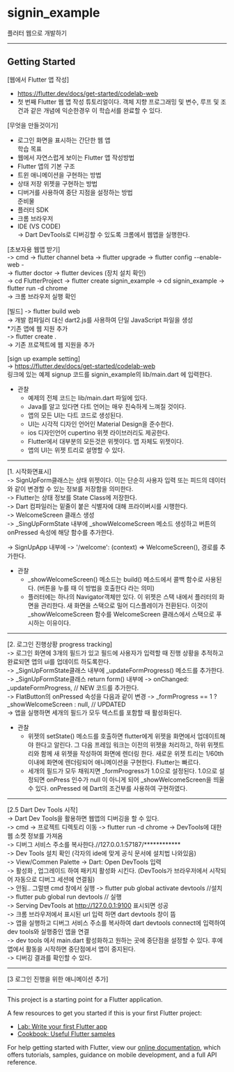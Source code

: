 # signin_example
플러터 웹으로 개발하기
* * *
## Getting Started
[웹에서 Flutter 앱 작성]   
- https://flutter.dev/docs/get-started/codelab-web    
- 첫 번째 Flutter 웹 앱 작성 튜토리얼이다. 객체 지향 프로그래밍 및 변수, 루프 및 조건과 같은 개념에 익순한경우 이 학습서를 완료할 수 있다.    

[무엇을 만들것이가]
- 로그인 화면을 표시하는 간단한 웹 앱   
학습 목표 
- 웹에서 자연스럽게 보이는 Flutter 앱 작성방법 
- Flutter 앱의 기본 구조    
- 트윈 애니메이션을 구현하는 방법    
- 상태 저장 위젯을 구현하는 방법    
- 디버거를 사용하여 중단 지점을 설정하는 방법    
준비물   
- 플러터 SDK   
- 크롬 브라우저   
- IDE (VS CODE)   
-> Dart DevTools로 디버깅할 수 있도록 크롬에서 웹앱을 실행한다.   

[초보자용 웹앱 받기]     
-> cmd -> flutter channel beta -> flutter upgrade -> flutter config --enable-web -   
-> flutter doctor -> flutter devices (장치 설치 확인)    
-> cd FlutterProject -> flutter create signin_example -> cd signin_example -> flutter run -d chrome   
-> 크롬 브라우저 실행 확인   

[빌드]
-> flutter build web    
-> 개발 컴파일러 대신 dart2.js를 사용하여 단일 JavaScript 파일을 생성    
*기존 앱에 웹 지원 추가    
-> flutter create .    
-> 기존 프로젝트에 웹 지원을 추가    

[sign up example setting]    
-> https://flutter.dev/docs/get-started/codelab-web    
링크에 있는 예제 signup 코드를 signin_example의 lib/main.dart 에 입력한다.     
- 관찰
  - 예제의 전체 코드는 lib/main.dart 파일에 있다.    
  - Java를 알고 있다면 다트 언어는 매우 친숙하게 느껴질 것이다.     
  - 앱의 모든 UI는 다트 코드로 생성된다.    
  - UI는 시각적 디자인 언어인 Material Design을 준수한다.     
  - ios 디자인언어 cupertino 위젯 라이브러리도 제공한다.     
  - Flutter에서 대부분의 모든것은 위젯이다. 앱 자체도 위젯이다.     
  - 앱의 UI는 위젯 트리로 설명할 수 있다.    
* * *
[1. 시작화면표시]    
-> SignUpForm클래스는 상태 위젯이다. 이는 단순히 사용자 입력 또는 피드의 데이터와 같이 변경할 수 있는 정보를 저장함을 의미한다.    
-> Flutter는 상태 정보를 State Class에 저장한다.   
-> Dart 컴파일러는 밑줄이 붙은 식별자에 대해 프라이버시를 시행한다.    
-> WelcomeScreen 클래스 생성   
-> _SingUpFormState 내부에 _showWelcomeScreen 메소드 생성하고 버튼의 onPressed 속성에 해당 함수를 추가한다.   

-> SignUpApp 내부에 -> '/welcome': (context) => WelcomeScreen(), 경로를 추가한다.   

- 관찰
  - _showWelcomeScreen() 메소드는 build() 메소드에서 콜백 함수로 사용된다. (버튼을 누를 때 이 방법을 호출한다 라는 의미)   
  - 플러터에는 하나의 Navigator객체만 있다. 이 위젯은 스택 내에서 플러터의 화면을 관리한다. 새 화면을 스택으로 밀어 디스플레이가 전환된다. 이것이 _showWelcomeScreen 함수를 WelcomeScreen 클래스에서 스택으로 푸시하는 이유이다.    
* * *
[2. 로그인 진행상황 progress tracking]   
-> 로그인 화면에 3개의 필드가 있고 필드에 사용자가 입력할 때 진행 상황을 추적하고 완료되면 앱의 ui를 업데이트 하도록한다.   
-> _SignUpFormState클래스 내부에 _updateFormProgress() 메소드를 추가한다.   
-> _SignUpFormState클래스 return form() 내부에  -> onChanged: _updateFormProgress, // NEW 코드를 추가한다.   
-> FlatButton의 onPressed 속성을 다음과 같이 변경 -> _formProgress == 1 ? _showWelcomeScreen : null, // UPDATED    
-> 앱을 실행하면 세개의 필드가 모두 텍스트를 포함할 때 활성화된다.   

- 관찰
  - 위젯의 setState() 메소드를 호출하면 flutter에게 위젯을 화면에서 업데이트해야 한다고 알린다. 그 다음 프레임 워크는 이전의 위젯을 처리하고, 하위 위젯트리와 함께 새 위젯을 작성하여 화면에 렌더링 한다. 새로운 위젯 트리는 1/60th 이내에 화면에 렌더링되어 애니메이션을 구현한다. Flutter는 빠르다.   
  - 세개의 필드가 모두 채워지면 _formProgress가 1.0으로 설정된다. 1.0으로 설정되면 onPress 인수가 null 이 아니게 되어 _showWelcomeScreen을 띄울 수 있다. onPressed 에 Dart의 조건부를 사용하여 구현하였다.   
* * *
[2.5 Dart Dev Tools 시작]   
-> Dart Dev Tools을 활용하면 웹앱의 디버깅을 할 수 있다.   
-> cmd -> 프로젝트 디렉토리 이동 -> flutter run -d chrome -> DevTools에 대한 웹 소켓 정보를 가져옴   
-> 디버그 서비스 주소를 복사한다.//127.0.0.1:57187/************   
-> Dev Tools 설치 확인 (각자의 ide에 맞게 공식 문서에 설치법 나와있음)   
-> View/Commen Palette -> Dart: Open DevTools 입력   
-> 활성화 , 업그레이드 하여 패키지 활성화 시킨다. (DevTools가 브라우저에서 시작되어 자동으로 디버그 세션에 연결됨)   
-> 안됨.. 그럴땐 cmd 창에서 실행 -> flutter pub global activate devtools //설치 -> flutter pub global run devtools // 실행   
-> Serving DevTools at http://127.0.0.1:9100 표시되면 성공   
-> 크롬 브라우저에서 표시된 url 입력 하면 dart devtools 창이 뜸   
-> 앱을 실행하고 디버그 서비스 주소를 복사하여 dart devtools connect에 입력하여 dev tools와 실행중인 앱을 연결   
-> dev tools 에서 main.dart 활성화하고 원하는 곳에 중단점을 설정할 수 있다. 후에 앱에서 활동을 시작하면 중단점에서 앱이 중지된다.   
-> 디버깅 결과를 확인할 수 있다.   
* * *
[3 로그인 진행을 위한 애니메이션 추가]   

* * *
This project is a starting point for a Flutter application.

A few resources to get you started if this is your first Flutter project:

- [Lab: Write your first Flutter app](https://flutter.dev/docs/get-started/codelab)
- [Cookbook: Useful Flutter samples](https://flutter.dev/docs/cookbook)

For help getting started with Flutter, view our
[online documentation](https://flutter.dev/docs), which offers tutorials,
samples, guidance on mobile development, and a full API reference.
